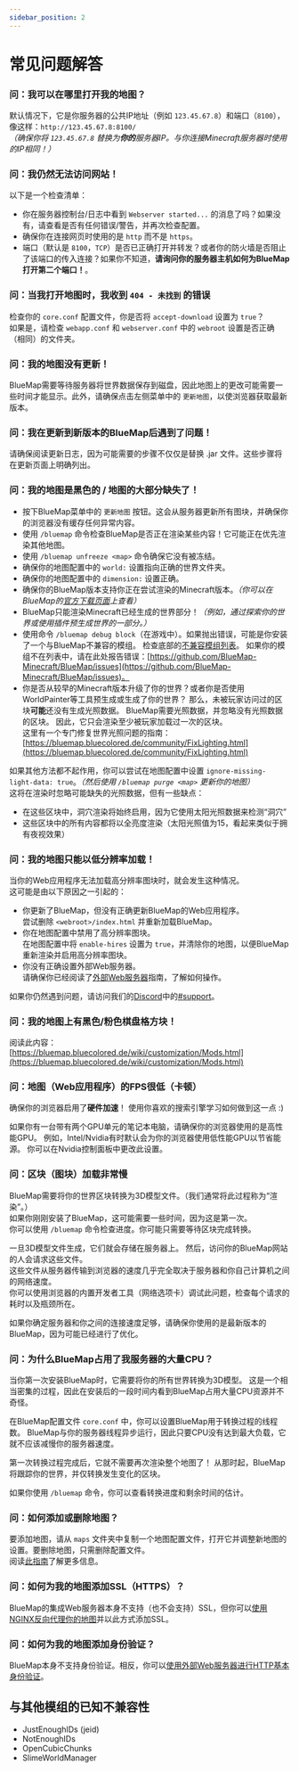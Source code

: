 ```yaml
---
sidebar_position: 2
---
```


# 常见问题解答

### 问：我可以在哪里打开我的地图？
默认情况下，它是你服务器的公共IP地址（例如 `123.45.67.8`）和端口（`8100`），像这样：`http://123.45.67.8:8100/`  
*（确保你将 `123.45.67.8` 替换为**你的**服务器IP。与你连接Minecraft服务器时使用的IP相同！）*

### 问：我仍然无法访问网站！
以下是一个检查清单：
- 你在服务器控制台/日志中看到 `Webserver started...` 的消息了吗？如果没有，请查看是否有任何错误/警告，并再次检查配置。
- 确保你在连接网页时使用的是 `http` 而不是 `https`。
- 端口（默认是 `8100`，`TCP`）是否已正确打开并转发？或者你的防火墙是否阻止了该端口的传入连接？如果你不知道，**请询问你的服务器主机如何为BlueMap打开第二个端口！**。

### 问：当我打开地图时，我收到 `404 - 未找到` 的错误
检查你的 `core.conf` 配置文件，你是否将 `accept-download` 设置为 `true`？  
如果是，请检查 `webapp.conf` 和 `webserver.conf` 中的 `webroot` 设置是否正确（相同）的文件夹。

### 问：我的地图没有更新！
BlueMap需要等待服务器将世界数据保存到磁盘，因此地图上的更改可能需要一些时间才能显示。此外，请确保点击左侧菜单中的 `更新地图`，以使浏览器获取最新版本。

### 问：我在更新到新版本的BlueMap后遇到了问题！
请确保阅读更新日志，因为可能需要的步骤不仅仅是替换 .jar 文件。这些步骤将在更新页面上明确列出。

### 问：我的地图是黑色的 / 地图的大部分缺失了！
- 按下BlueMap菜单中的 `更新地图` 按钮。这会从服务器更新所有图块，并确保你的浏览器没有缓存任何异常内容。
- 使用 `/bluemap` 命令检查BlueMap是否正在渲染某些内容！它可能正在优先渲染其他地图。
- 使用 `/bluemap unfreeze <map>` 命令确保它没有被冻结。
- 确保你的地图配置中的 `world:` 设置指向正确的世界文件夹。
- 确保你的地图配置中的 `dimension:` 设置正确。
- 确保你的BlueMap版本支持你正在尝试渲染的Minecraft版本。*（你可以在BlueMap的[官方下载页面](https://github.com/BlueMap-Minecraft/BlueMap/releases/latest)上查看）*
- BlueMap只能渲染Minecraft已经生成的世界部分！*（例如，通过探索你的世界或使用插件预生成世界的一部分。）*
- 使用命令 `/bluemap debug block`（在游戏中）。如果抛出错误，可能是你安装了一个与BlueMap不兼容的模组。
  检查底部的[不兼容模组列表](#known-incompatibilities-with-other-mods)。
  如果你的模组不在列表中，请在此处报告错误：[https://github.com/BlueMap-Minecraft/BlueMap/issues](https://github.com/BlueMap-Minecraft/BlueMap/issues)。
- 你是否从较早的Minecraft版本升级了你的世界？或者你是否使用WorldPainter等工具预生成或生成了你的世界？
  那么，未被玩家访问过的区块**可能**还没有生成光照数据。
  BlueMap需要光照数据，并忽略没有光照数据的区块。
  因此，它只会渲染至少被玩家加载过一次的区块。  
  这里有一个专门修复世界光照问题的指南：
  [https://bluemap.bluecolored.de/community/FixLighting.html](https://bluemap.bluecolored.de/community/FixLighting.html)

如果其他方法都不起作用，你可以尝试在地图配置中设置 `ignore-missing-light-data: true`。*（然后使用 `/bluemap purge <map>` 更新你的地图）*  
这将在渲染时忽略可能缺失的光照数据，但有一些缺点：
- 在这些区块中，洞穴渲染将始终启用，因为它使用太阳光照数据来检测“洞穴”
- 这些区块中的所有内容都将以全亮度渲染（太阳光照值为15，看起来类似于拥有夜视效果）

### 问：我的地图只能以低分辨率加载！
当你的Web应用程序无法加载高分辨率图块时，就会发生这种情况。  
这可能是由以下原因之一引起的：  
- 你更新了BlueMap，但没有正确更新BlueMap的Web应用程序。  
  尝试删除 `<webroot>/index.html` 并重新加载BlueMap。
- 你在地图配置中禁用了高分辨率图块。  
  在地图配置中将 `enable-hires` 设置为 `true`，并清除你的地图，以便BlueMap重新渲染并启用高分辨率图块。
- 你没有正确设置外部Web服务器。  
  请确保你已经阅读了[外部Web服务器](/versioned_docs/version-bluemap/wiki/webserver/)指南，了解如何操作。

如果你仍然遇到问题，请访问我们的[Discord](https://bluecolo.red/map-discord)中的[#support](https://discord.com/channels/665868367416131594/751804128749027421)。  

### 问：我的地图上有黑色/粉色棋盘格方块！
阅读此内容：[https://bluemap.bluecolored.de/wiki/customization/Mods.html](https://bluemap.bluecolored.de/wiki/customization/Mods.html)

### 问：地图（Web应用程序）的FPS很低（卡顿）
确保你的浏览器启用了**硬件加速**！ 
使用你喜欢的搜索引擎学习如何做到这一点 :)

如果你有一台带有两个GPU单元的笔记本电脑，请确保你的浏览器使用的是高性能GPU。 
例如，Intel/Nvidia有时默认会为你的浏览器使用低性能GPU以节省能源。
你可以在Nvidia控制面板中更改此设置。

### 问：区块（图块）加载非常慢
BlueMap需要将你的世界区块转换为3D模型文件。（我们通常将此过程称为“渲染”。）  
如果你刚刚安装了BlueMap，这可能需要一些时间，因为这是第一次。  
你可以使用 `/bluemap` 命令检查进度。你可能只需要等待区块完成转换。

一旦3D模型文件生成，它们就会存储在服务器上。
然后，访问你的BlueMap网站的人会请求这些文件。  
这些文件从服务器传输到浏览器的速度几乎完全取决于服务器和你自己计算机之间的网络速度。  
你可以使用浏览器的内置开发者工具（网络选项卡）调试此问题，检查每个请求的耗时以及瓶颈所在。

如果你确定服务器和你之间的连接速度足够，请确保你使用的是最新版本的BlueMap，因为可能已经进行了优化。

### 问：为什么BlueMap占用了我服务器的大量CPU？
当你第一次安装BlueMap时，它需要将你的所有世界转换为3D模型。
这是一个相当密集的过程，因此在安装后的一段时间内看到BlueMap占用大量CPU资源并不奇怪。

在BlueMap配置文件 `core.conf` 中，你可以设置BlueMap用于转换过程的线程数。
BlueMap与你的服务器线程异步运行，因此只要CPU没有达到最大负载，它就不应该减慢你的服务器速度。

第一次转换过程完成后，它就不需要再次渲染整个地图了！
从那时起，BlueMap将跟踪你的世界，并仅转换发生变化的区块。

如果你使用 `/bluemap` 命令，你可以查看转换进度和剩余时间的估计。

### 问：如何添加或删除地图？
要添加地图，请从 `maps` 文件夹中复制一个地图配置文件，打开它并调整新地图的设置。要删除地图，只需删除配置文件。  
阅读[此指南](https://bluemap.bluecolored.de/wiki/getting-started/Configuration.html#configuring-your-maps-adding--removing-maps)了解更多信息。

### 问：如何为我的地图添加SSL（HTTPS）？
BlueMap的集成Web服务器本身不支持（也不会支持）SSL，但你可以[使用NGINX反向代理你的地图](/versioned_docs/version-bluemap/wiki/webserver/NginxProxy.html)并以此方式添加SSL。

### 问：如何为我的地图添加身份验证？
BlueMap本身不支持身份验证。相反，你可以[使用外部Web服务器进行HTTP基本身份验证](https://docs.nginx.com/nginx/admin-guide/security-controls/configuring-http-basic-authentication/)。

## 与其他模组的已知不兼容性
- JustEnoughIDs (jeid)
- NotEnoughIDs
- OpenCubicChunks
- SlimeWorldManager
